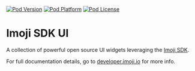 [![Pod Version](http://img.shields.io/cocoapods/v/ImojiSDKUI.svg?style=flat)](http://cocoadocs.org/docsets/ImojiSDKUI/)
[![Pod Platform](http://img.shields.io/cocoapods/p/ImojiSDKUI.svg?style=flat)](http://cocoadocs.org/docsets/ImojiSDKUI/)
[![Pod License](http://img.shields.io/cocoapods/l/ImojiSDKUI.svg?style=flat)](https://github.com/imojiengineering/imoji-ios-sdk-ui/blob/master/LICENSE.md)

# Imoji SDK UI

A collection of powerful open source UI widgets leveraging the [Imoji SDK](https://github.com/imojiengineering/imoji-ios-sdk). 

For full documentation details, go to [developer.imoji.io](https://developer.imoji.io/#/home#platform-ios) for more info.